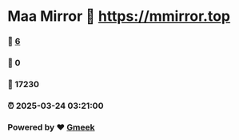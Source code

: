 # Maa Mirror :link: https://mmirror.top 
### :page_facing_up: [6](https://mmirror.top/tag.html) 
### :speech_balloon: 0 
### :hibiscus: 17230 
### :alarm_clock: 2025-03-24 03:21:00 
### Powered by :heart: [Gmeek](https://github.com/Meekdai/Gmeek)
